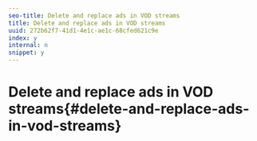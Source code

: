```yaml
---
seo-title: Delete and replace ads in VOD streams
title: Delete and replace ads in VOD streams
uuid: 272b62f7-41d1-4e1c-ae1c-68cfed621c9e
index: y
internal: n
snippet: y
---
```


# Delete and replace ads in VOD streams{#delete-and-replace-ads-in-vod-streams}

